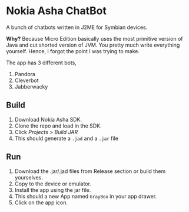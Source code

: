 # Nokia Asha ChatBot

A bunch of chatbots written in J2ME for Symbian devices. 

**Why?** Because Micro Edition basically uses the most primitive version of Java and cut shorted version of JVM. You pretty much write everything yourself. Hence, I forgot the point I was trying to make.

The app has 3 different bots,
1. Pandora
2. Cleverbot
3. Jabberwacky

## Build

1. Download Nokia Asha SDK.
2. Clone the repo and load in the SDK.
3. Click _Projects > Build JAR_
4. This should generate a `.jad` and a `.jar` file

## Run

1. Download the .jar/.jad files from Release section or build them yourselves.
2. Copy to the device or emulator.
3. Install the app using the jar file. 
4. This should a new App named `GrayBox` in your app drawer.
5. Click on the app icon.
